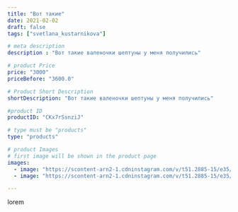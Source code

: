 ```yaml
---
title: "Вот такие"
date: 2021-02-02
draft: false
tags: ["svetlana_kustarnikova"]

# meta description
description : "Вот такие валеночки шептуны у меня получились"

# product Price
price: "3000"
priceBefore: "3600.0"

# Product Short Description
shortDescription: "Вот такие валеночки шептуны у меня получились"

#product ID
productID: "CKx7rSsnziJ"

# type must be "products"
type: "products"

# product Images
# first image will be shown in the product page
images:
  - image: "https://scontent-arn2-1.cdninstagram.com/v/t51.2885-15/e35/145908888_255947149448770_5390110111678598175_n.jpg?se=7&tp=1&_nc_ht=scontent-arn2-1.cdninstagram.com&_nc_cat=110&_nc_ohc=9WmZBZb1P3QAX8wLT75&oh=31d254ef82f0e1b303b808665b35bcb3&oe=6069D752&ig_cache_key=MjUwMDA0MTcyMzg5ODI1ODUzMw%3D%3D.2"
  - image: "https://scontent-arn2-1.cdninstagram.com/v/t51.2885-15/e35/146023914_320793139359330_3778085015266386787_n.jpg?se=7&tp=1&_nc_ht=scontent-arn2-1.cdninstagram.com&_nc_cat=106&_nc_ohc=u_HmdVNvsB0AX8fsOhv&oh=0532aba2abba01927a53732f58e436f9&oe=606A259F&ig_cache_key=MjUwMDA0MTcyMzg4MTY0NzU4MQ%3D%3D.2"

---
```

lorem
